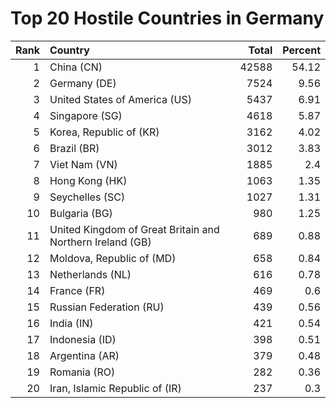# Top 20 Hostile Countries in Germany

| Rank | Country | Total | Percent |
| ---: | :------ | ----: | ------: |
| 1 | China (CN) | 42588 | 54.12 |
| 2 | Germany (DE) | 7524 | 9.56 |
| 3 | United States of America (US) | 5437 | 6.91 |
| 4 | Singapore (SG) | 4618 | 5.87 |
| 5 | Korea, Republic of (KR) | 3162 | 4.02 |
| 6 | Brazil (BR) | 3012 | 3.83 |
| 7 | Viet Nam (VN) | 1885 | 2.4 |
| 8 | Hong Kong (HK) | 1063 | 1.35 |
| 9 | Seychelles (SC) | 1027 | 1.31 |
| 10 | Bulgaria (BG) | 980 | 1.25 |
| 11 | United Kingdom of Great Britain and Northern Ireland (GB) | 689 | 0.88 |
| 12 | Moldova, Republic of (MD) | 658 | 0.84 |
| 13 | Netherlands (NL) | 616 | 0.78 |
| 14 | France (FR) | 469 | 0.6 |
| 15 | Russian Federation (RU) | 439 | 0.56 |
| 16 | India (IN) | 421 | 0.54 |
| 17 | Indonesia (ID) | 398 | 0.51 |
| 18 | Argentina (AR) | 379 | 0.48 |
| 19 | Romania (RO) | 282 | 0.36 |
| 20 | Iran, Islamic Republic of (IR) | 237 | 0.3 |

